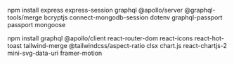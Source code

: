 <!-- backend -->
npm install express express-session graphql @apollo/server @graphql-tools/merge bcryptjs connect-mongodb-session dotenv graphql-passport passport mongoose

<!-- frontend -->
npm install graphql @apollo/client react-router-dom react-icons react-hot-toast tailwind-merge @tailwindcss/aspect-ratio clsx chart.js react-chartjs-2 mini-svg-data-uri framer-motion